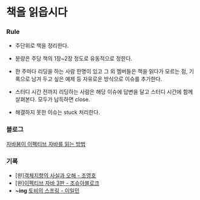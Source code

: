 # 책을 읽읍시다
### Rule

- 주단위로 책을 정리한다.

- 분량은 주당 책의 1장~2장 정도로 유동적으로 정한다.

- 한 주마다 리딩을 하는 사람 한명이 있고 그 외 멤버들은 책을 읽다가 모르는 점, 기록으로 남겨 두고 싶은 예제 등 자유로운 방식으로 이슈를 추가한다.

- 스터디 시간 전까지 리딩하는 사람은 해당 이슈에 답변을 달고 스터디 시간에 함께 살펴본다. 모두가 납득하면 close. 

- 해결하지 못한 이슈는 stuck 처리한다. 

### 블로그
[자바봄이 이펙티브 자바를 읽는 방법](https://javabom.tistory.com/70)

### 기록
- [완][객체지향의 사실과 오해 - 조영호](https://github.com/Java-Bom/ReadingRecord/tree/master/%EA%B0%9D%EC%B2%B4%EC%A7%80%ED%96%A5%EC%9D%98_%EC%82%AC%EC%8B%A4%EA%B3%BC_%EC%98%A4%ED%95%B4)
- [완][이펙티브 자바 3판 - 조슈아블로크](https://github.com/Java-Bom/ReadingRecord/projects/1)
- **~ing** [토비의 스프링 - 이일민](https://github.com/Java-Bom/ReadingRecord/projects/2)
